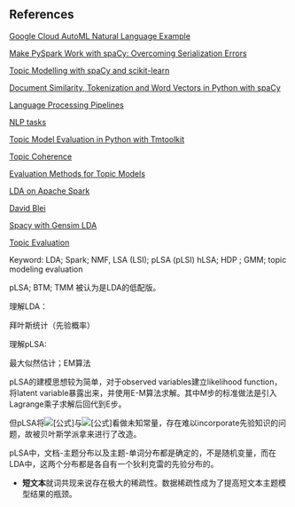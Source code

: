 ## References

[Google Cloud AutoML Natural Language Example](https://www.youtube.com/watch?v=-zteIdpQ5UE)

[Make PySpark Work with spaCy: Overcoming Serialization Errors](https://blog.dominodatalab.com/making-pyspark-work-spacy-overcoming-serialization-errors/)

[Topic Modelling with spaCy and scikit-learn](https://www.kaggle.com/thebrownviking20/topic-modelling-with-spacy-and-scikit-learn)

[Document Similarity, Tokenization and Word Vectors in Python with spaCy](https://ai.intelligentonlinetools.com/ml/document-similarity/)

[Language Processing Pipelines](https://spacy.io/usage/processing-pipelines)

[NLP tasks](https://en.wikipedia.org/wiki/Natural_language_processing)

[Topic Model Evaluation in Python with Tmtoolkit](https://datascience.blog.wzb.eu/2017/11/09/topic-modeling-evaluation-in-python-with-tmtoolkit/)

[Topic Coherence](https://datascienceplus.com/evaluation-of-topic-modeling-topic-coherence/)

[Evaluation Methods for Topic Models](https://www.cs.cmu.edu/~rsalakhu/papers/etm.pdf)

[LDA on Apache Spark](https://databricks.com/blog/2015/09/22/large-scale-topic-modeling-improvements-to-lda-on-apache-spark.html)

[David Blei](https://scholar.google.de/citations?hl=en&user=8OYE6iEAAAAJ&view_op=list_works)

[Spacy with Gensim LDA](https://medium.com/@colemiller94/topic-modeling-with-spacy-and-gensim-7ecfd3de95f4)

[Topic Evaluation](https://www.quora.com/What-are-good-ways-of-evaluating-the-topics-generated-by-running-LDA-on-a-corpus)

Keyword: LDA; Spark; NMF, LSA (LSI); pLSA (pLSI) hLSA; HDP ; GMM; topic modeling evaluation

pLSA; BTM; TMM 被认为是LDA的低配版。

理解LDA：

拜叶斯统计（先验概率）

理解pLSA:

最大似然估计；EM算法

pLSA的建模思想较为简单，对于observed variables建立likelihood function，将latent variable暴露出来，并使用E-M算法求解。其中M步的标准做法是引入Lagrange乘子求解后回代到E步。

但pLSA将![[公式]](https://www.zhihu.com/equation?tex=p%28z_k%7Cd_m%29)与![[公式]](https://www.zhihu.com/equation?tex=p%28w_n%7Cz_k%29)看做未知常量，存在难以incorporate先验知识的问题，故被贝叶斯学派拿来进行了改造。

pLSA中，文档-主题分布以及主题-单词分布都是确定的，不是随机变量，而在LDA中，这两个分布都是各自有一个狄利克雷的先验分布的。

* **短文本**就词共现来说存在极大的稀疏性。数据稀疏性成为了提高短文本主题模型结果的瓶颈。